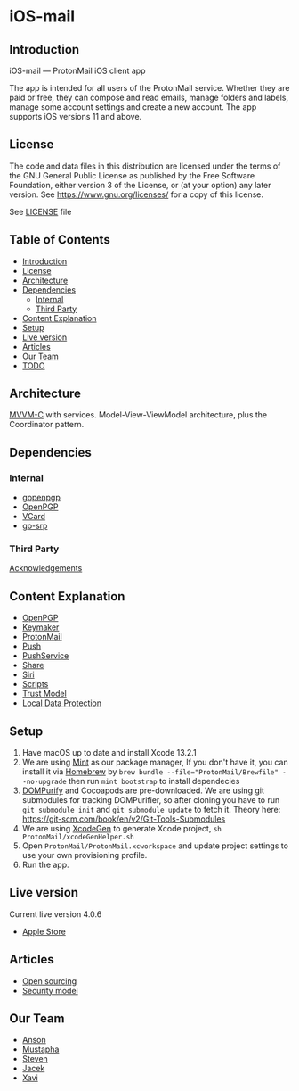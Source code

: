 
# iOS-mail

## Introduction

iOS-mail — ProtonMail iOS client app

The app is intended for all users of the ProtonMail service. Whether they are paid or free, they can compose and read emails, manage folders and labels, manage some account settings and create a new account. The app supports iOS versions 11 and above.

## License

The code and data files in this distribution are licensed under the terms of the GNU General Public License as published by the Free Software Foundation, either version 3 of the License, or (at your option) any later version. See <https://www.gnu.org/licenses/> for a copy of this license.

See [LICENSE](LICENSE) file

## Table of Contents

<!-- TOC depthFrom:3 -->
- [Introduction](#Introduction)
- [License](#License)
- [Architecture](#Architecture)
- [Dependencies](#Dependencies)
    - [Internal](#Internal)
    - [Third Party](#Third-Party)
- [Content Explanation](#Content-Explanation)
- [Setup](#setup)
- [Live version](#live-version)
- [Articles](#Articles)
- [Our Team](#our-team)
- [TODO](#todo)
<!-- /TOC -->

## Architecture

[MVVM-C](mvvmc.png) with services. Model-View-ViewModel architecture, plus the Coordinator pattern.

## Dependencies

### Internal

- [gopenpgp](https://github.com/ProtonMail/gopenpgp)
- [OpenPGP](https://github.com/ProtonMail/cpp-openpgp)
- [VCard](https://github.com/ProtonMail/cpp-openpgp)
- [go-srp](https://github.com/ProtonMail/go-srp)

### Third Party

[Acknowledgements](Acknowledgements.md)

## Content Explanation

<!-- TOC depthFrom:3 -->
- [OpenPGP](OpenPGP/README.md)
- [Keymaker](ProtonMail/Keymaker/README.md)
- [ProtonMail](ProtonMail/ProtonMail/README.md)
- [Push](ProtonMail/Push/README.md)
- [PushService](ProtonMail/PushService/README.md)
- [Share](ProtonMail/Share/README.md)
- [Siri](ProtonMail/Siri/README.md)
- [Scripts](Scripts/README.md)
- [Trust Model](ProtonMail/README.md#Trust-Model)
- [Local Data Protection](ProtonMail/README.md#Local-Data)
<!-- /TOC -->

## Setup

1. Have macOS up to date and install Xcode 13.2.1
2. We are using [Mint](https://github.com/yonaskolb/mint) as our package manager, If you don't have it, you can install it via [Homebrew](https://brew.sh/) by `brew bundle --file="ProtonMail/Brewfile" --no-upgrade` then run `mint bootstrap` to install dependecies 
3. [DOMPurify](https://github.com/cure53/DOMPurify) and Cocoapods are pre-downloaded. We are using git submodules for tracking DOMPurifier, so after cloning you have to run `git submodule init` and `git submodule update` to fetch it. Theory here: https://git-scm.com/book/en/v2/Git-Tools-Submodules
4. We are using [XcodeGen](https://github.com/yonaskolb/XcodeGen) to generate Xcode project, `sh ProtonMail/xcodeGenHelper.sh`
5. Open `ProtonMail/ProtonMail.xcworkspace` and update project settings to use your own provisioning profile.
6. Run the app.

## Live version

Current live version 4.0.6

- [Apple Store](https://apps.apple.com/app/protonmail-encrypted-email/id979659905)

## Articles

- [Open sourcing](https://protonmail.com/blog/ios-open-source)
- [Security model](https://protonmail.com/blog/ios-security-model)

## Our Team

- [Anson](https://github.com/xxi511)
- [Mustapha](https://github.com/justarandomdev)
- [Steven](https://github.com/Linquas)
- [Jacek](https://github.com/jacekkra)
- [Xavi](https://github.com/xavigil)
